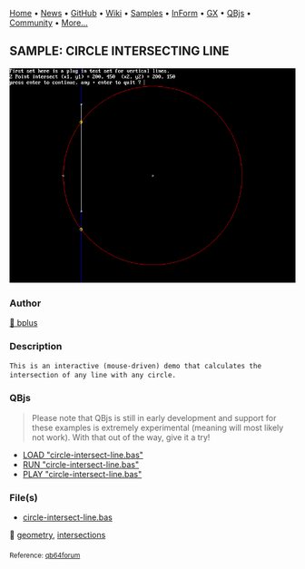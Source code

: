 [Home](https://qb64.com) • [News](../../news.md) • [GitHub](https://github.com/QB64Official/qb64) • [Wiki](https://github.com/QB64Official/qb64/wiki) • [Samples](../../samples.md) • [InForm](../../inform.md) • [GX](../../gx.md) • [QBjs](../../qbjs.md) • [Community](../../community.md) • [More...](../../more.md)

## SAMPLE: CIRCLE INTERSECTING LINE

![circleintersectline.png](img/circleintersectline.png)

### Author

[🐝 bplus](../bplus.md) 

### Description

```text
This is an interactive (mouse-driven) demo that calculates the intersection of any line with any circle.
```

### QBjs

> Please note that QBjs is still in early development and support for these examples is extremely experimental (meaning will most likely not work). With that out of the way, give it a try!

* [LOAD "circle-intersect-line.bas"](https://v6p9d9t4.ssl.hwcdn.net/html/6029471/index.html?src=https://qb64.com/samples/circle-intersecting-line/src/circle-intersect-line.bas)
* [RUN "circle-intersect-line.bas"](https://v6p9d9t4.ssl.hwcdn.net/html/6029471/index.html?mode=auto&src=https://qb64.com/samples/circle-intersecting-line/src/circle-intersect-line.bas)
* [PLAY "circle-intersect-line.bas"](https://v6p9d9t4.ssl.hwcdn.net/html/6029471/index.html?mode=play&src=https://qb64.com/samples/circle-intersecting-line/src/circle-intersect-line.bas)

### File(s)

* [circle-intersect-line.bas](src/circle-intersect-line.bas)

🔗 [geometry](../geometry.md), [intersections](../intersections.md)


<sub>Reference: [qb64forum](https://qb64forum.alephc.xyz/index.php?topic=2301.0) </sub>
